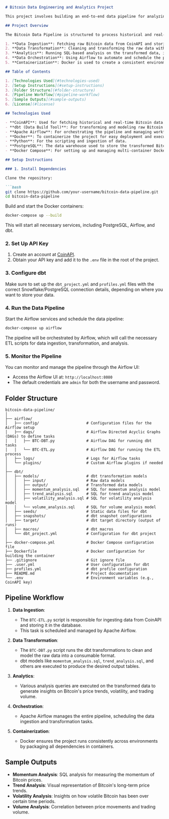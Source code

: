 ```markdown
# Bitcoin Data Engineering and Analytics Project

This project involves building an end-to-end data pipeline for analyzing Bitcoin market data using CoinAPI and dbt. The pipeline ingests raw Bitcoin data, transforms it using dbt, and performs analytical tasks to extract insights from the data. The project uses Apache Airflow for orchestration and Docker for containerization.

## Project Overview

The Bitcoin Data Pipeline is structured to process historical and real-time data from CoinAPI, perform necessary data transformations, and conduct various analyses such as trend, volatility, and volume analysis on the Bitcoin market. The key stages of the pipeline are as follows:

1. **Data Ingestion**: Fetching raw Bitcoin data from CoinAPI and storing it in a data warehouse.
2. **Data Transformation**: Cleaning and transforming the raw data with dbt models.
3. **Analytics**: Running SQL-based analysis on the transformed data, including momentum, volatility, and volume analysis.
4. **Data Orchestration**: Using Airflow to automate and schedule the pipeline.
5. **Containerization**: Docker is used to create a consistent environment for running the pipeline.

## Table of Contents

1. [Technologies Used](#technologies-used)
2. [Setup Instructions](#setup-instructions)
3. [Folder Structure](#folder-structure)
4. [Pipeline Workflow](#pipeline-workflow)
5. [Sample Outputs](#sample-outputs)
6. [License](#license)

## Technologies Used

- **CoinAPI**: Used for fetching historical and real-time Bitcoin data.
- **dbt (Data Build Tool)**: For transforming and modeling raw Bitcoin data.
- **Apache Airflow**: For orchestrating the pipeline and managing workflows.
- **Docker**: To containerize the project for easy deployment and execution.
- **Python**: For the scripting and ingestion of data.
- **PostgreSQL**: The data warehouse used to store the transformed Bitcoin data.
- **Docker Compose**: For setting up and managing multi-container Docker applications.

## Setup Instructions

### 1. Install Dependencies

Clone the repository:

```bash
git clone https://github.com/your-username/bitcoin-data-pipeline.git
cd bitcoin-data-pipeline
```

Build and start the Docker containers:

```bash
docker-compose up --build
```

This will start all necessary services, including PostgreSQL, Airflow, and dbt.

### 2. Set Up API Key

1. Create an account at [CoinAPI](https://www.coinapi.io/).
2. Obtain your API key and add it to the `.env` file in the root of the project.

### 3. Configure dbt

Make sure to set up the `dbt_project.yml` and `profiles.yml` files with the correct Snowflake/PostgreSQL connection details, depending on where you want to store your data.

### 4. Run the Data Pipeline

Start the Airflow services and schedule the data pipeline:

```bash
docker-compose up airflow
```

The pipeline will be orchestrated by Airflow, which will call the necessary ETL scripts for data ingestion, transformation, and analysis.

### 5. Monitor the Pipeline

You can monitor and manage the pipeline through the Airflow UI:

- Access the Airflow UI at: `http://localhost:8080`
- The default credentials are `admin` for both the username and password.

## Folder Structure

```
bitcoin-data-pipeline/
│
├── airflow/
│   ├── config/                     # Configuration files for the Airflow setup
│   ├── dags/                       # Airflow Directed Acyclic Graphs (DAGs) to define tasks
│   │   ├── BTC-DBT.py              # Airflow DAG for running dbt tasks
│   │   └── BTC-ETL.py              # Airflow DAG for running the ETL process
│   ├── logs/                       # Logs for Airflow tasks
│   └── plugins/                    # Custom Airflow plugins if needed
│
├── dbt/
│   ├── models/                     # dbt transformation models
│   │   ├── input/                  # Raw data models
│   │   ├── output/                 # Transformed data models
│   │   ├── momentum_analysis.sql   # SQL for momentum analysis model
│   │   ├── trend_analysis.sql      # SQL for trend analysis model
│   │   ├── volatility_analysis.sql # SQL for volatility analysis model
│   │   └── volume_analysis.sql     # SQL for volume analysis model
│   ├── seeds/                      # Static data files for dbt
│   ├── snapshots/                  # dbt snapshot configurations
│   ├── target/                     # dbt target directory (output of runs)
│   ├── macros/                     # dbt macros
│   └── dbt_project.yml             # Configuration for dbt project
│
├── docker-compose.yml              # Docker Compose configuration file
├── Dockerfile                      # Docker configuration for building the container
├── .gitignore                      # Git ignore file
├── .user.yml                       # User configuration for dbt
├── profiles.yml                    # dbt profile configuration
├── README.md                       # Project documentation
└── .env                            # Environment variables (e.g., CoinAPI key)
```

## Pipeline Workflow

1. **Data Ingestion**: 
   - The `BTC-ETL.py` script is responsible for ingesting data from CoinAPI and storing it in the database. 
   - This task is scheduled and managed by Apache Airflow.

2. **Data Transformation**: 
   - The `BTC-DBT.py` script runs the dbt transformations to clean and model the raw data into a consumable format.
   - dbt models like `momentum_analysis.sql`, `trend_analysis.sql`, and others are executed to produce the desired output tables.

3. **Analytics**: 
   - Various analysis queries are executed on the transformed data to generate insights on Bitcoin's price trends, volatility, and trading volume.

4. **Orchestration**: 
   - Apache Airflow manages the entire pipeline, scheduling the data ingestion and transformation tasks.

5. **Containerization**: 
   - Docker ensures the project runs consistently across environments by packaging all dependencies in containers.

## Sample Outputs

- **Momentum Analysis**: SQL analysis for measuring the momentum of Bitcoin prices.
- **Trend Analysis**: Visual representation of Bitcoin's long-term price trends.
- **Volatility Analysis**: Insights on how volatile Bitcoin has been over certain time periods.
- **Volume Analysis**: Correlation between price movements and trading volume.
